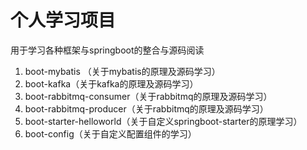 # 个人学习项目

用于学习各种框架与springboot的整合与源码阅读

1. boot-mybatis （关于mybatis的原理及源码学习）
2. boot-kafka（关于kafka的原理及源码学习）
3. boot-rabbitmq-consumer（关于rabbitmq的原理及源码学习）
4. boot-rabbitmq-producer（关于rabbitmq的原理及源码学习）
5. boot-starter-helloworld（关于自定义springboot-starter的原理学习）
6. boot-config（关于自定义配置组件的学习）